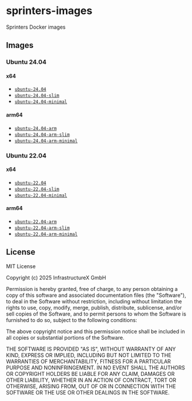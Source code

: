 # sprinters-images
Sprinters Docker images

## Images

### Ubuntu 24.04

#### x64
- [`ubuntu-24.04`](https://github.com/sprinters-sh/sprinters-images/pkgs/container/sprinters-images-ubuntu-24.04)
- [`ubuntu-24.04-slim`](https://github.com/sprinters-sh/sprinters-images/pkgs/container/sprinters-images-ubuntu-24.04-slim)
- [`ubuntu-24.04-minimal`](https://github.com/sprinters-sh/sprinters-images/pkgs/container/sprinters-images-ubuntu-24.04-minimal)

#### arm64
- [`ubuntu-24.04-arm`](https://github.com/sprinters-sh/sprinters-images/pkgs/container/sprinters-images-ubuntu-24.04-arm)
- [`ubuntu-24.04-arm-slim`](https://github.com/sprinters-sh/sprinters-images/pkgs/container/sprinters-images-ubuntu-24.04-arm-slim)
- [`ubuntu-24.04-arm-minimal`](https://github.com/sprinters-sh/sprinters-images/pkgs/container/sprinters-images-ubuntu-24.04-arm-minimal)

### Ubuntu 22.04

#### x64
- [`ubuntu-22.04`](https://github.com/sprinters-sh/sprinters-images/pkgs/container/sprinters-images-ubuntu-22.04)
- [`ubuntu-22.04-slim`](https://github.com/sprinters-sh/sprinters-images/pkgs/container/sprinters-images-ubuntu-22.04-slim)
- [`ubuntu-22.04-minimal`](https://github.com/sprinters-sh/sprinters-images/pkgs/container/sprinters-images-ubuntu-22.04-minimal)

#### arm64
- [`ubuntu-22.04-arm`](https://github.com/sprinters-sh/sprinters-images/pkgs/container/sprinters-images-ubuntu-22.04-arm)
- [`ubuntu-22.04-arm-slim`](https://github.com/sprinters-sh/sprinters-images/pkgs/container/sprinters-images-ubuntu-22.04-arm-slim)
- [`ubuntu-22.04-arm-minimal`](https://github.com/sprinters-sh/sprinters-images/pkgs/container/sprinters-images-ubuntu-22.04-arm-minimal)

## License
MIT License

Copyright (c) 2025 InfrastructureX GmbH

Permission is hereby granted, free of charge, to any person obtaining a copy
of this software and associated documentation files (the "Software"), to deal
in the Software without restriction, including without limitation the rights
to use, copy, modify, merge, publish, distribute, sublicense, and/or sell
copies of the Software, and to permit persons to whom the Software is
furnished to do so, subject to the following conditions:

The above copyright notice and this permission notice shall be included in all
copies or substantial portions of the Software.

THE SOFTWARE IS PROVIDED "AS IS", WITHOUT WARRANTY OF ANY KIND, EXPRESS OR
IMPLIED, INCLUDING BUT NOT LIMITED TO THE WARRANTIES OF MERCHANTABILITY,
FITNESS FOR A PARTICULAR PURPOSE AND NONINFRINGEMENT. IN NO EVENT SHALL THE
AUTHORS OR COPYRIGHT HOLDERS BE LIABLE FOR ANY CLAIM, DAMAGES OR OTHER
LIABILITY, WHETHER IN AN ACTION OF CONTRACT, TORT OR OTHERWISE, ARISING FROM,
OUT OF OR IN CONNECTION WITH THE SOFTWARE OR THE USE OR OTHER DEALINGS IN THE
SOFTWARE.
